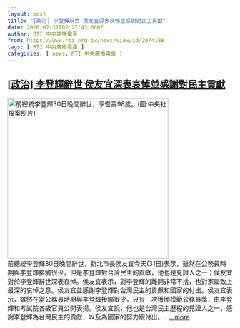 ```yaml
---
layout: post
title: "[政治] 李登輝辭世 侯友宜深表哀悼並感謝對民主貢獻"
date: 2020-07-31T02:27:43.000Z
author: RTI 中央廣播電臺
from: https://www.rti.org.tw/news/view/id/2074188
tags: [ RTI 中央廣播電臺 ]
categories: [ news, RTI 中央廣播電臺 ]
---
```

<!--1596162463000-->
[[政治] 李登輝辭世 侯友宜深表哀悼並感謝對民主貢獻](https://www.rti.org.tw/news/view/id/2074188)
------

<div>
<img src="https://static.rti.org.tw/assets/thumbnails/2020/07/30/d8129a1bc0ae478f6546986e65320fdb.jpg" width="360" alt="前總統李登輝30日晚間辭世，享耆壽98歲。(圖:中央社檔案照片)" title="前總統李登輝30日晚間辭世，享耆壽98歲。(圖:中央社檔案照片)"><br>前總統李登輝30日晚間辭世，新北市長侯友宜今天(31日)表示，雖然在公務員時期與李登輝接觸很少，但是李登輝對台灣民主的貢獻，他也是見證人之一；侯友宜對於李登輝辭世深表哀悼。侯友宜表示，對李登輝的離開非常不捨，也對家屬致上最深的哀悼之意。侯友宜並感謝李登輝對台灣民主的貢獻和國家的付出。侯友宜表示，雖然在當公務員時期與李登輝接觸很少，只有一次獲頒模範公務員獎，由李登輝和考試院各級官員公開表揚。侯友宜說，他也是台灣民主歷程的見證人之一，感謝李登輝為台灣民主的貢獻，以及為國家的努力跟付出。...<a target="_blank" href="https://www.rti.org.tw/news/view/id/2074188">...more</a>
</div>
